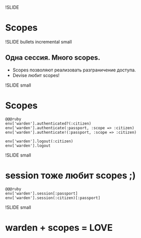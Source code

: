 !SLIDE
# Scopes #

!SLIDE bullets incremental small

## Одна сессия. Много scopes.
* Scopes позволяют реализовать разграничение доступа.
* Devise любит scopes!

!SLIDE small
# Scopes #

    @@@ruby
    env['warden'].authenticated?(:citizen)
    env['warden'].authenticate(:passport, :scope => :citizen)
    env['warden'].authenticate!(:passport, :scope => :citizen)

    env['warden'].logout(:citizen)
    env['warden'].logout

!SLIDE small
# session тоже любит scopes ;) #

    @@@ruby
    env['warden'].session[:passport]
    env['warden'].session(:citizen)[:passport]

!SLIDE small
# warden + scopes = LOVE #
